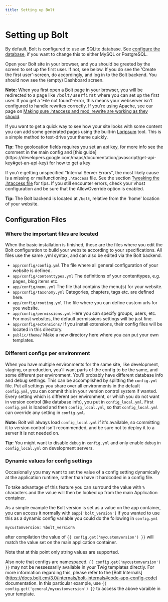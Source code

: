 ```yaml
---
title: Setting up Bolt
---
```

Setting up Bolt
===============

By default, Bolt is configured to use an SQLite database. See [configure the database](database),
if you want to change this to either MySQL or PostgreSQL.

Open your Bolt site in your browser, and you should be greeted by the screen to
set up the first user. If not, see below. If you do see the 'Create the first
user'-screen, do accordingly, and log in to the Bolt backend. You should now
see the (empty) Dashboard screen.

<p class="note"><strong>Note:</strong> When you first open a Bolt page in your
browser, you will be redirected to a page like <tt>/bolt/userfirst</tt> where
you can set up the first user. If you get a 'File not found'-error, this means
your webserver isn't configured to handle rewrites correctly. If you're using
Apache, see our page on <a href="../howto/making-sure-htaccess-works">Making sure
.htaccess and mod_rewrite are working as they should</a>.</p>

If you want to get a quick way to see how your site looks with some content you
can add some generated pages using the built-in [Loripsum](http://loripsum.net)
tool. This is a simple method to test-drive your theme quickly.

<p class="tip"><strong>Tip:</strong> The geolocation fields requires you
set an api key, for more info see the comment in the main config and
[this guide](https://developers.google.com/maps/documentation/javascript/get-api-key#get-an-api-key)
for how to get a key</p>

If you're getting unspecified "Internal Server Errors", the most likely cause
is a missing or malfunctioning `.htaccess` file. See the section [Tweaking the
.htaccess file](web-server-apache) for tips. If you still
encounter errors, check your vhost configuration and be sure that the
AllowOverride option is enabled.

<p class="tip"><strong>Tip:</strong> The Bolt backend is located at
<code>/bolt</code>, relative from the 'home' location of your website.</p>

Configuration Files
-------------------

### Where the important files are located

When the basic installation is finished, these are the files where you edit the
Bolt configuration to build your website according to your specifications.
All files use the same .yml syntax, and can also be edited via the Bolt backend.

  - `app/config/config.yml`  The file where all general configuration of your website is defined.
  - `app/config/contenttypes.yml` The definitions of your contenttypes, e.g. pages, blog items etc.
  - `app/config/menu.yml` The file that contains the menu(s) for your website.
  - `app/config/taxonomy.yml` Categories, chapters, tags etc. are defined here.
  - `app/config/routing.yml` The file where you can define custom urls for you website.
  - `app/config/permissions.yml` Here you can specify groups, users, etc. For most websites, the default permissions settings will be just fine.
  - `app/config/extensions/` If you install extensions, their config files will be located in this directory.
  - `public/theme/` Make a new directory here where you can put your own templates.

### Different configs per environment

When you have multiple environments for the same site, like development,
staging, or production, you'll want parts of the config to be the same, and
some different per environment. You'll probably have different database info
and debug settings. This can be accomplished by splitting the `config.yml`
file. Put all settings you share over all environments in the default
`config.yml`, you can commit this in your version control system if wanted.
Every setting which is different per environment, or which you do not want in
version control (like database info), you put in `config_local.yml`. First
`config.yml` is loaded and then `config_local.yml`, so  that `config_local.yml`
can override any setting in `config.yml`.

**Note:**
Bolt will always load `config_local.yml` if it's available, so committing it to
version control isn't recommended, and be sure not to deploy it to a server it
is not needed on.

<p class="tip"><strong>Tip:</strong> You might want to disable <code>debug</code> in
<code>config.yml</code> and only enable <code>debug</code> in <code>config_local.yml</code>
on development servers.</p>


### Dynamic values for config settings

Occasionally you may want to set the value of a config setting dynamically at the
application runtime, rather than have it hardcoded in a config file.

To take advantage of this feature you can surround the value with `%` characters
and the value will then be looked up from the main Application container.

As a simple example the Bolt version is set as a value on the app container,
you can access it normally with `$app['bolt_version']` if you wanted to use
this as a dynamic config variable you could do the following in `config.yml`

```
mycustomversion: %bolt_version%
```

after compilation the value of `{{ config.get('mycustomversion') }}` will match
the value set on the main application container.

Note that at this point only string values are supported.

Also note that configs are namespaced. `{{ config.get('mycustomversion') }}` may not be nessessarily available in your Twig templates directly. For more information regarding this, please refer to the [Bolt Internals] (https://docs.bolt.cm/3.0/internals/bolt-internals#code-app-config-code) documentation. In this particular example, use `{{ config.get('general/mycustomversion') }}` to access the above varaible in your template.

